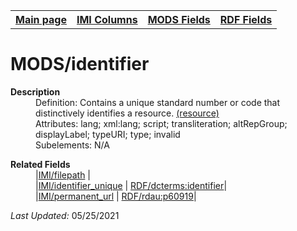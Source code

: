 <!DOCTYPE html>
<html>

<body>
<table style="width:100%">
  <tr>
    <th><a href="index.md">Main page</a></th>
	<th><a href="IMI.md">IMI Columns</a></th>
    <th><a href="MODS.md">MODS Fields</a></th>
    <th><a href="RDF.md">RDF Fields</a></th>
  </tr>
</table>



<h1>MODS/identifier</h1>
<dl>
  <dt><b>Description</b></dt>
  <dd>Definition: Contains a unique standard number or code that distinctively identifies a resource. <a href="https://www.loc.gov/standards/mods/userguide/identifier.md"> (resource)</a>
</dd>
  <dd>Attributes: lang; xml:lang; script; transliteration; altRepGroup; displayLabel; typeURI; type; invalid</dd>
  <dd>Subelements: N/A</dd>
</dl>
<dl>
	<dt><b>Related Fields</b></dt>
		<dd>|<a href="filepath.md">IMI/filepath</a> | </dd>
		<dd>|<a href="identifier.unique.md">IMI/identifier_unique</a> | <a href="rdf.dcterms.identifier.md">RDF/dcterms:identifier</a>|</dd>
				<dd>|<a href="permanent_url.md">IMI/permanent_url</a> | <a href="rdf.rdau.p60919.md">RDF/rdau:p60919</a>|</dd>
</dl>
<p><i>Last Updated: </i>05/25/2021</p>
</body>
</html>